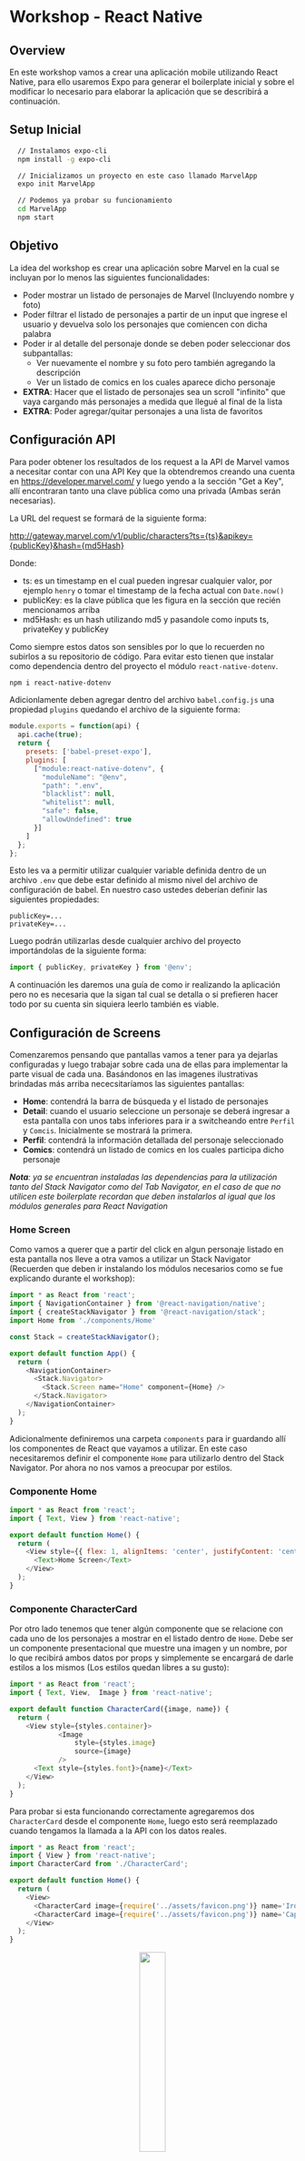 # Workshop - React Native

## Overview

En este workshop vamos a crear una aplicación mobile utilizando React Native, para ello usaremos Expo para generar el boilerplate inicial y sobre el modificar lo necesario para elaborar la aplicación que se describirá a continuación.

## Setup Inicial

```bash
  // Instalamos expo-cli
  npm install -g expo-cli

  // Inicializamos un proyecto en este caso llamado MarvelApp
  expo init MarvelApp

  // Podemos ya probar su funcionamiento
  cd MarvelApp
  npm start
```

## Objetivo

La idea del workshop es crear una aplicación sobre Marvel en la cual se incluyan por lo menos las siguientes funcionalidades:

 - Poder mostrar un listado de personajes de Marvel (Incluyendo nombre y foto)
 - Poder filtrar el listado de personajes a partir de un input que ingrese el usuario y devuelva solo los personajes que comiencen con dicha palabra
 - Poder ir al detalle del personaje donde se deben poder seleccionar dos subpantallas:
    * Ver nuevamente el nombre y su foto pero también agregando la descripción 
    * Ver un listado de comics en los cuales aparece dicho personaje
- __EXTRA__: Hacer que el listado de personajes sea un scroll "infinito" que vaya cargando más personajes a medida que llegué al final de la lista
- __EXTRA__: Poder agregar/quitar personajes a una lista de favoritos


## Configuración API

Para poder obtener los resultados de los request a la API de Marvel vamos a necesitar contar con una API Key que la obtendremos creando una cuenta en https://developer.marvel.com/ y luego yendo a la sección "Get a Key", allí encontraran tanto una clave pública como una privada (Ambas serán necesarias).

La URL del request se formará de la siguiente forma:

http://gateway.marvel.com/v1/public/characters?ts={ts}&apikey={publicKey}&hash={md5Hash}

Donde:
 * ts: es un timestamp en el cual pueden ingresar cualquier valor, por ejemplo `henry` o tomar el timestamp de la fecha actual con `Date.now()`
 * publicKey: es la clave pública que les figura en la sección que recién mencionamos arriba
 * md5Hash: es un hash utilizando md5 y pasandole como inputs ts, privateKey y publicKey

Como siempre estos datos son sensibles por lo que lo recuerden no subirlos a su repositorio de código. Para evitar esto tienen que instalar como dependencia dentro del proyecto el módulo `react-native-dotenv`.

```bash
npm i react-native-dotenv
```

Adicionlamente deben agregar dentro del archivo `babel.config.js` una propiedad `plugins` quedando el archivo de la siguiente forma:

```js
module.exports = function(api) {
  api.cache(true);
  return {
    presets: ['babel-preset-expo'],
    plugins: [
      ["module:react-native-dotenv", {
        "moduleName": "@env",
        "path": ".env",
        "blacklist": null,
        "whitelist": null,
        "safe": false,
        "allowUndefined": true
      }]
    ]
  };
};
```

Esto les va a permitir utilizar cualquier variable definida dentro de un archivo `.env` que debe estar definido al mismo nivel del archivo de configuración de babel. En nuestro caso ustedes deberían definir las siguientes propiedades:

```
publicKey=...
privateKey=...
```

Luego podrán utilizarlas desde cualquier archivo del proyecto importándolas de la siguiente forma:

```js
import { publicKey, privateKey } from '@env';
```

A continuación les daremos una guía de como ir realizando la aplicación pero no es necesaria que la sigan tal cual se detalla o si prefieren hacer todo por su cuenta sin siquiera leerlo también es viable.

## Configuración de Screens

Comenzaremos pensando que pantallas vamos a tener para ya dejarlas configuradas y luego trabajar sobre cada una de ellas para implementar la parte visual de cada una. Basándonos en las imagenes ilustrativas brindadas más arriba nececsitaríamos las siguientes pantallas:

 * __Home__: contendrá la barra de búsqueda y el listado de personajes
 * __Detail__: cuando el usuario seleccione un personaje se deberá ingresar a esta pantalla con unos tabs inferiores para ir a switcheando entre `Perfil` y `Comcis`. Inicialmente se mostrará la primera.
 * __Perfil__: contendrá la información detallada del personaje seleccionado
 * __Comics__: contendrá un listado de comics en los cuales participa dicho personaje

*__Nota__: ya se encuentran instaladas las dependencias para la utilización tanto del Stack Navigator como del Tab Navigator, en el caso de que no utilicen este boilerplate recordan que deben instalarlos al igual que los módulos generales para React Navigation*

 ### Home Screen

Como vamos a querer que a partir del click en algun personaje listado en esta pantalla nos lleve a otra vamos a utilizar un Stack Navigator (Recuerden que deben ir instalando los módulos necesarios como se fue explicando durante el workshop):

```js
import * as React from 'react';
import { NavigationContainer } from '@react-navigation/native';
import { createStackNavigator } from '@react-navigation/stack';
import Home from './components/Home'

const Stack = createStackNavigator();

export default function App() {
  return (
    <NavigationContainer>
      <Stack.Navigator>
        <Stack.Screen name="Home" component={Home} />
      </Stack.Navigator>
    </NavigationContainer>
  );
}
```

Adicionalmente definiremos una carpeta `components` para ir guardando allí los componentes de React que vayamos a utilizar. En este caso necesitaremos definir el componente `Home` para utilizarlo dentro del Stack Navigator. Por ahora no nos vamos a preocupar por estilos.

### Componente Home

```js
import * as React from 'react';
import { Text, View } from 'react-native';

export default function Home() {
  return (
    <View style={{ flex: 1, alignItems: 'center', justifyContent: 'center' }}>
      <Text>Home Screen</Text>
    </View>
  );
}
```

### Componente CharacterCard

Por otro lado tenemos que tener algún componente que se relacione con cada uno de los personajes a mostrar en el listado dentro de `Home`. Debe ser un componente presentacional que muestre una imagen y un nombre, por lo que recibirá ambos datos por props y simplemente se encargará de darle estilos a los mismos (Los estilos quedan libres a su gusto):

```js
import * as React from 'react';
import { Text, View,  Image } from 'react-native';

export default function CharacterCard({image, name}) {
  return (
    <View style={styles.container}>
			<Image 
				style={styles.image}
				source={image}
			/>
      <Text style={styles.font}>{name}</Text>
    </View>
  );
}
```

Para probar si esta funcionando correctamente agregaremos dos `CharacterCard` desde el componente `Home`, luego esto será reemplazado cuando tengamos la llamada a la API con los datos reales.

```js
import * as React from 'react';
import { View } from 'react-native';
import CharacterCard from './CharacterCard';

export default function Home() {
  return (
    <View>
      <CharacterCard image={require('../assets/favicon.png')} name='Iron Man' />
      <CharacterCard image={require('../assets/favicon.png')} name='Captain America' />
    </View>
  );
}
```

<p align="center">
  <img src="./screens/1.jpeg" style="width: 30%"/>
</p>

Ahora quisieramos que cuando se haga click en alguno de los personajes nos rediriga a la pantalla de `Detail` para eso tenemos que hacer uso del método `navigate` de la prop `navigation` que reciben todos los componentes.

El inconveniente que tenemos ahora es que `CharacterCard` no recibe de forma automática el objeto `navigation` como si lo hace `Home`. Por lo que tenemos dos posibles soluciones:

  1. Le pasamos la prop a `CharacterCard` desde `Home`
  2. Utilizamos el hook `useNavigation` en el componente `CharacterCard` para darle acceso al objeto `navigation`

Adicionalmente, el componente nativo `View` no dispone de un event listener `onPress` para detectar los touches por lo que vamos a cambiarlo por alguno de los Touchables que vimos antes (En particular en nuestra guia de ejemplo utilizaremos el `TouchableOpacity`).

```js
export default function Home() {
  return (
    <View>
      {/* Opcion 1 */}
      <CharacterCard {...props} image={require('../assets/favicon.png')} name='Iron Man' />
      <CharacterCard {...props} image={require('../assets/favicon.png')} name='Captain America' />

      {/* Opcion 2 */}
      <CharacterCard image={require('../assets/favicon.png')} name='Iron Man' />
      <CharacterCard image={require('../assets/favicon.png')} name='Captain America' />
    </View>
  );
}
```

```js
// Opcion 1
export default function CharacterCard({image, name, navigation}) {
  return (
    <TouchableOpacity 
			style={styles.container}
			onPress={() => navigation.navigate('Detail')}
	>
			<Image 
				style={styles.image}
				source={image}
			/>
      <Text style={styles.font}>{name}</Text>
    </TouchableOpacity>
  );
}

// Opcion 2
import { useNavigation } from '@react-navigation/native';

export default function CharacterCard({image, name}) {
	const navigation = useNavigation();
  return (
    <TouchableOpacity 
			style={styles.container}
			onPress={() => navigation.navigate('Detail')}
	>
			<Image 
				style={styles.image}
				source={image}
			/>
      <Text style={styles.font}>{name}</Text>
    </TouchableOpacity>
  );
}
```

### Detail Screen

Ahora nos falta crear la screen para los detalles del personaje ya que sino al hacer click no redirigirá a ninguna parte ya que no encontrará ninguna pantatlla que matchee con 'Detail'.

```js
import Detail from './components/Detail';

export default function App() {
  return (
    <NavigationContainer>
      <Stack.Navigator>
        <Stack.Screen name="Home" component={Home} />
        <Stack.Screen name="Detail" component={Detail} />
      </Stack.Navigator>
    </NavigationContainer>
  );
}
```

Y obviamente tenemos que crear nuestro componente `Detatils` que queremos que sea a su vez un nested navigator ya que queremos tener dos tabs en la parte inferior de este pantalla para poder switchear entre `Information` y `Comics`. Recuerden nuevamente que deben instalar el módulo para usar un Tab Navigator.

```js
import * as React from 'react';
import { createBottomTabNavigator } from '@react-navigation/bottom-tabs';
import MaterialCommunityIcons from 'react-native-vector-icons/Ionicons';

const Tab = createBottomTabNavigator();


export default function Detail() {
  return (
    <Tab.Navigator
      initialRouteName="Information"
      tabBarOptions={{
        activeTintColor: 'darkred'
      }}
    >
      <Tab.Screen 
        name="Information" 
        component={Information} 
        options={{
          tabBarIcon: ({ color, size }) => (
            <MaterialCommunityIcons name="information-circle" color={color} size={size} />
          )
        }}
      />
      <Tab.Screen 
        name="Comics" 
        component={Comics} 
        options={{
          tabBarIcon: ({ color, size }) => (
            <MaterialCommunityIcons name="book" color={color} size={size} />
          )
        }}
      />
    </Tab.Navigator>
  );
}
```

<p align="center">
  <img src="./screens/2.jpeg" style="width: 30%"/>
</p>

Por el momento los componentes `Information` y `Comics` simplementen seran un `<View>` con un `<Text>`, más adelante volveremos sobre ellos para implementarlos bien. Por lo que por ahora habrá que simplemente crear dichos componentes en la carpeta components e importalos en `Detail`.

Si quieren cambiar los iconos del Tab Navigator pueden buscar el listado completo en https://ionic.io/ionicons o incluso pueden utilizar otros paquetes de íconos si prefieren.

### Obtener personajes desde la API

Empecemos a darle más forma a nuestra aplicación sacando los dos personajes hardcodeados que tenemos en `Home` y utilizando los que devuelva la API. En primer lugar vamos a probar si la conexión de la API es exitosa intentado hacer un request cuando el componente `Home` se monta.

Para ello vamos a utilizar `axios` y un paquete llamado `md5` para lograr el hash que nos pide la API de Marvel, nuevamente van a tener que instalarlos:

```bash
  npm install axios md5
```

Para mejor organizacion vamos a crear un archivo `config.js` dentro de la carpeta `MarvelApp` donde haremos la lógica del hash md5 para luego simplemente traer los valores en los componentes que tengan que hacer los request y usarlos. 

```js
import md5 from 'md5';
// Toma los valores de la clave pública y provada desde el archivo .env
import { publicKey, privateKey } from '@env';

const ts = Date.now();
// Generamos el hash que nos pide la API pasandole como parámetro 
// a la función md5 un string que concatene el ts + privateKey + publicKey
const hash = md5(`${ts}${privateKey}${publicKey}`);

// Exportamos un objeto con los datos necesarios para usar la API
// para que luego podamos importarlo desde cualquier componente
const apiParams = {
  ts,
  apikey: publicKey,
  hash,
	baseURL: 'https://gateway.marvel.com'
};
export default apiParams;
```

Ahora vamos a modificar el componente `Home` para que haga el request:

```js
import apiParams from '../config.js';
import axios from 'axios';

export default function Home() {
  const [isLoading, setLoading] = useState(true);
  const [data, setData] = useState([]);
  const { ts, apikey, hash, baseURL } = apiParams;

  useEffect(() => {
    axios.get(`${baseURL}/v1/public/characters`, {
      params: {
        ts,
        apikey,
        hash
      }
    })
      .then(response => setData(response.data.data.results))
      .catch(error => console.error(error))
      .finally(() => setLoading(false));
  }, []);

  return (
    <View>
      {isLoading 
        ? <ActivityIndicator size="large" color="#00ff00" /> 
        : (
          <FlatList
            data={data}
            keyExtractor={({ id }) => id.toString()}
            renderItem={({ item }) => (
              <CharacterCard 
                image={`${item?.thumbnail?.path}.${item?.thumbnail.extension}`} 
                name={item.name} />
            )}
          />
        )
      }
    </View>
  );
}
```

<p align="center">
  <img src="./screens/3.jpeg" style="width: 30%"/>
</p>


### Obtener detalles de un personaje en particular

Ya teniendo la lista de personajes ahora enfoquémosnos en los detalles de uno de ellos en particular al hacerle click. Para esto vamos a necesitar hacer un request a `https://gateway.marvel.com/v1/public/characters/{characterId}`. Una vez obtenidos dichos datos deberíamos pasarselos al componentet `Information` (Mostraremos allí el nombre, la descripción y una imagen del personaje).

```js
export default function Home() {
  ...

  return (
    <View>
      {isLoading 
        ? <ActivityIndicator size="large" color="#00ff00" /> 
        : (
          <FlatList
            data={data}
            keyExtractor={({ id }) => id.toString()}
            renderItem={({ item }) => (
              <CharacterCard 
                id={item.id}
                image={`${item?.thumbnail?.path}.${item?.thumbnail.extension}`} 
                name={item.name} />
            )}
          />
        )
      }
    </View>
  );
}
```

```js
import React, { useState, useEffect } from 'react';
import { ActivityIndicator } from 'react-native';
import { createBottomTabNavigator } from '@react-navigation/bottom-tabs';
import MaterialCommunityIcons from 'react-native-vector-icons/Ionicons';
import Information from './Information';
import Comics from './Comics';
import apiParams from '../config.js';
import axios from 'axios';

const Tab = createBottomTabNavigator();

export default function Detail({ route }) {
  const [isLoading, setLoading] = useState(true);
  const [data, setData] = useState([]);
  const { ts, apikey, hash, baseURL } = apiParams;

  useEffect(() => {
    axios.get(`${baseURL}/v1/public/characters/${route.params.id}`, {
      params: {
        ts,
        apikey,
        hash
      }
    })
      .then(response => setData(response.data.data.results[0]))
      .catch(error => console.error(error))
      .finally(() => setLoading(false));
  }, []);

  return (
    <Tab.Navigator
      initialRouteName="Information"
      tabBarOptions={{
        activeTintColor: 'darkred'
      }}
    >
      <Tab.Screen 
        name="Information" 
        options={{
          tabBarIcon: ({ color, size }) => (
            <MaterialCommunityIcons name="information-circle" color={color} size={size} />
          )
        }}
      >
        {() => 
          (isLoading
            ? <ActivityIndicator size="large" color="#00ff00" /> 
            : <Information 
                image={`${data?.thumbnail?.path}.${data.thumbnail.extension}`}
                name={data.name}
                description={data.description} 
              />
          )
        }
      </Tab.Screen>
      <Tab.Screen 
        name="Comics" 
        component={Comics} 
        options={{
          tabBarIcon: ({ color, size }) => (
            <MaterialCommunityIcons name="book" color={color} size={size} />
          )
        }}
      />
    </Tab.Navigator>
  );
}
```

Ahora ya podemos hacer uso de las propiedades que pasa el componente `Detail` al componente `Information`:

```js
export default function Information({ image, name, description }) {
  return (
    <View style={styles.container}>
      <Image 
        style={styles.image}
        source={{uri: image}}
      />
      <Text style={styles.title}>{name}</Text>
      <Text style={styles.description}>{description}</Text>
    </View>
  )
}
```

<p align="center">
  <img src="./screens/4.jpeg" style="width: 30%"/>
</p>

### Obtener comics de un personaje en particular

Nos falta completar la pantalla de comics por lo que podríamos pasarle como prop la lista de comics que si se fijan ya la obtenemos cuando hacemos el request para los detalles del personaje en `data.comics.items`. Por lo que vamos a pasarselo al componente `Comics` y luego allí crearemos otro componente `Comic` para renderizar cada uno de la lista.

```js
...
      <Tab.Screen 
        name="Comics" 
        options={{
          tabBarIcon: ({ color, size }) => (
            <MaterialCommunityIcons name="book" color={color} size={size} />
          )
        }}
      >
        {() => 
          (isLoading
            ? <ActivityIndicator size="large" color="#00ff00" /> 
            : <Comics
                listComics={data?.comics?.items} 
              />
          )
        }
      </Tab.Screen>
...
```

Ahora por cada elemento en `listComics` vamos a renderizar un componente `Comic`:

```js
import * as React from 'react';
import { View, Text } from 'react-native';
import Comic from './Comic';

export default function Comics({ listComics }) {
  return (
    <View>
      {
        listComics?.map(c => (
          <Comic name={c.name} />
        ))
      }
    </View>
  )
}
```

```js
import * as React from 'react';
import { View, Text } from 'react-native';

export default function Comic({ name }) {
  return (
    <View>
			<Text>{name}</Text>
    </View>
  )
}
```

¿No sería mucho más lindo tener las portadas de los comics y no solo su nombre? Bueno obtengamos esos datos entonces haciendo un request por cada comic a su `resourceURI`. Esto lo haremos desde `Comics` y a `Comic` simplemente le pasaremos el nombre y la imagen correspondiente para que lo renderice (Recuerden que cuando estamos agregando muchos componentes con la misma estructura debemos indicarle a react una key para que los pueda diferenciar, en este caso voy a usar el ID del comic):

```js
import React, { useState, useEffect } from 'react';
import { View, ActivityIndicator } from 'react-native';
import Comic from './Comic';
import apiParams from '../config.js';
import axios from 'axios';

export default function Comics({ listComics }) {
  const [isLoading, setLoading] = useState(true);
  const [data, setData] = useState([]);
  const { ts, apikey, hash, baseURL } = apiParams;

  useEffect(() => {
    const promisesArray = listComics.map(c => (
      axios.get(c.resourceURI, {
        params: {
          ts,
          apikey,
          hash
        }      
      })
    ));
    
    Promise.all(promisesArray)
      .then(responses => setData(responses.map(r => (
        r?.data?.data?.results[0]
      ))))
      .catch(error => console.error(error))
      .finally(() => setLoading(false));

  }, []);

  return (
    <View>
      {
        isLoading 
          ? <ActivityIndicator size="large" color="#00ff00" /> 
          : data.map(c => (
            <Comic 
              key={c.id}
              name={c.title} 
              image={`${c?.thumbnail?.path}.${c.thumbnail.extension}`}  
            />
          ))
      }
    </View>
  )
}
```

```js
export default function Comic({ name, image }) {
  return (
    <View>
			<Image
				source={{uri: image}}
			/>
			<Text>{name}</Text>
    </View>
  )
}
```

<p align="center">
  <img src="./screens/5.jpeg" style="width: 30%"/>
</p>

Faltaría ahora cambiar la `<View>` por una `<ScrollView>` o una `<FlatList>` para poder deslizar para ver aquellos comics que no entran en pantalla. Pero para cambiar un poco vamos a intentar hacer que el scroll sea horizontal.

La idea es utilizar una `<FlatList>` similar a cuando lo hicimos con la pantalla `Home` pero ahora agregándole la propiedades `horizontal` que va a permitir que el scrolling sea horizontal.

```js
    <View style={{ flex: 1 }}>
      {
        isLoading 
          ? <ActivityIndicator size="large" color="#00ff00" /> 
          : <FlatList
              contentContainerStyle={{alignItems: 'center'}}
              data={data}
              keyExtractor={({ id }) => id.toString()}
              horizontal
              renderItem={({ item }) => (
                <Comic 
                  key={item.id}
                  name={item.title} 
                  image={`${item?.thumbnail?.path}.${item.thumbnail.extension}`}  
                />
          )}
        />
      }
    </View>
```

<p align="center">
  <img src="./screens/6.jpeg" style="width: 30%"/>
</p>

Adicionalmente si prefieren que se vea un comic por "página" puede agregarle también la propiedad `pagingEnabled` a la `FlatList` y hacer que el componente `Comic` ocupe la totalidad de la pantalla.

### Input de búsqueda

De los requerimientos obligatorios para esta actividad nos estaría faltando poder buscar por nombre algún personaje, para ello vamos a necesitar primero agregar un input para que el usuario pueda escribir allí lo que desee buscar.

Para este punto vamos a utilizar un kit de UI, podemos elegir entre `React Native Elements` y `React Native Paper` que ya tienen algunos componentes desarrollamos y podemos utilizarlos como por ejemplo una `Searchbar`. Para poder usarlo debemos instalarl el que elijan:

```bash
// Para React Native Elements
npm install react-native-elements

// Para React Native Paper
npm install react-native-paper
```

En nuestro caso vamos a usar `React Native Paper` por lo que tendremos que importar el componente `Searchbar` dentro de `Home`:

```js
import { Searchbar } from 'react-native-paper';
```

Adicionalmente vamos a crear otro estado dentro de `Home` para mantener actualizado el valor escrito dentro de la `Searchbar`:

```js
const [search, setSearch] = useState('');
```

Luego lo utilizamos como cualquier otro componente, vamos a agregarlo dentro de la condición de que no este cargando (Recuerden que deben devolver un único elemento por lo que van a tener que agrupar la `Searchbar` y la `FlatList` en un contenedor):

```js
<Searchbar
  placeholder="Search for character..."
  onChangeText={value => setSearch(value)}
  value={search}
  onIconPress={searchCharacter}
  onSubmitEditing={searchCharacter}
/>
```

Algunas cuestiones a tener en cuenta sobre el codigo de arriba:
  * __onChangeText__: como el nombre lo indica va a ejecutar la función pasada como parámetro cuando el usuario escriba o borre algun caracter en la searchbar. En este caso simplemente estamos actualizando el valor del nuevo estado que acabamos de definir.
  * __onIconPress__: se va a ejecutar la función pasada como parámetro cuando el usuario haga click en el icono de la searchbar que en este caso dejamos el default que es una lupa
  * __onSubmitEditing__: se va a ejecutar la función pasada como parámetro cuando el usuario aprete desde el keyboard del celular el icono de búsqueda que es a su vez una lupa

  Lo único que nos quedaría ahora es definir la función `searchCharacter` que debería hacer el llamado correspondiente a la API y guardas los resultados en el estado `data` que ya teníamos de antes:

  ```js
    function searchCharacter() {
    if(search) {
      setLoading(true);
      axios.get(`${baseURL}/v1/public/characters`, {
        params: {
          ts,
          apikey,
          hash,
          nameStartsWith: search
        }
      })
        .then(response => setData(response.data.data.results))
        .catch(error => console.error(error))
        .finally(() => setLoading(false));
    }
  }
  ```

<p align="center">
  <img src="./screens/7.jpeg" style="width: 30%"/>
</p>

### Extra Funcionalidades

Como bien se mencionó al comienzo del readme, la idea es que por su cuenta ahora intenten implementar las siguientes dos funcionalidades:

- Hacer que el listado de personajes sea un scroll "infinito" que vaya cargando más personajes a medida que llegué al final de la lista
- Poder agregar/quitar personajes a una lista de favoritos

Para el primer caso van a tener que investigar un poco sobre las propiedades de la `FlatList` y para el segundo caso lo ideal es que investiguen sobre cómo almacenar información en el dispositivo para que si cierran la aplicación y vuelven a abrirla más tarde puedan mantener el listado de favoritos.
